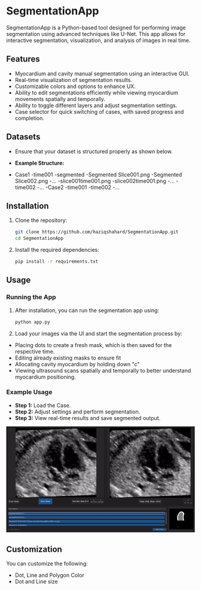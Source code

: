 # SegmentationApp

SegmentationApp is a Python-based tool designed for performing image segmentation using advanced techniques like U-Net. This app allows for interactive segmentation, visualization, and analysis of images in real time.

## Features

- Myocardium and cavity manual segmentation using an interactive GUI.
- Real-time visualization of segmentation results.
- Customizable colors and options to enhance UX. 
- Ability to edit segmentations efficiently while viewing myocardium movements spatially and temporally.
- Ability to toggle different layers and adjust segmentation settings.
- Case selector for quick switching of cases, with saved progress and completion. 

## Datasets
- Ensure that your dataset is structured properly as shown below.

- **Example Structure:**
- Case1
    -time001
        -segmented
            -Segmented Slice001.png
            -Segmented Slice002.png
            -...
        -slice001time001.png
        -slice002time001.png
        -...
    -time002
    -...
-Case2
    -time001
    -time002
    -...

## Installation

1. Clone the repository:
    ```bash
    git clone https://github.com/haziqshahard/SegmentationApp.git
    cd SegmentationApp
    ```

2. Install the required dependencies:
    ```bash
    pip install -r requirements.txt
    ```

## Usage

### Running the App
1. After installation, you can run the segmentation app using:
    ```bash
    python app.py
    ```
2. Load your images via the UI and start the segmentation process by:
- Placing dots to create a fresh mask, which is then saved for the respective time. 
- Editing already existing masks to ensure fit
- Allocating cavity myocardium by holding down "c"
- Viewing ultrasound scans spatially and temporally to better understand myocardium positioning.

### Example Usage

- **Step 1:** Load the Case.
- **Step 2:** Adjust settings and perform segmentation.
- **Step 3:** View real-time results and save segmented output.

![Segmentation Application Demo](./images/appdemo.gif)

## Customization

You can customize the following:
- Dot, Line and Polygon Color
- Dot and Line size